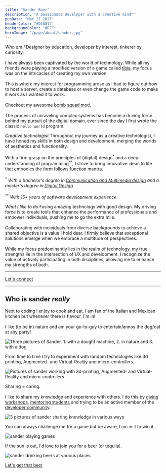 ```yaml
---
title: "Sander Boer"
description: "A passionate developer with a creative mind™"
pubDate: "Mar 21 2017"
headerColor: "#DC8817"
backgroundColor: "#FFF"
heroImage: "/page/about/sander.jpg"
---
```


_Who am I_
<span>
    Designer by education, developer by interest, tinkerer by curiosity.<br/></br>
    I have always been captivated by the world of technology. While all my friends were playing a modified version of a game called <a href="https://otservlist.org" target="_blank">tibia</a>, my focus was on the intricacies of creating my own version.
    <br/><br/>
    This is where my interest for programming arose as I had to figure out how to host a server, create a database or even change the game code to make it work as I wanted it to work.
    <br/><br/>
    Checkout my awesome <a href="https://otland.net/threads/bombsquad-9-6.187509" target="_blank">bomb squad mod</a>.
    <br/><br/>
    The process of unraveling complex systems has become a driving force behind my pursuit of the digital domain, ever since the day I first wrote the classic `hello world` program.
</span>

_Creative technologist_
<span>
    Throughout my journey as a creative technologist, I have honed my skills in both design and development, merging the worlds of aesthetics and functionality.
    <br/><br/>
    With a firm grasp on the principles of (digital) design<sup class="text-sm">\*</sup> and a deep understanding of programming<sup class="text-sm">\*\*</sup>, I strive to bring innovative ideas to life that embodies the <a href="https://en.wikipedia.org/wiki/Form_follows_function#:~:text=Form%20follows%20function%20is%20a,its%20intended%20function%20or%20purpose." target="_blank">form follows function</a> mantra.
    <br/><br/>
    <span class="text-sm">
        <sup>*</sup>
        <em>
            With a bachelor's degree in <a href="https://www.cmd-amsterdam.nl" target="_blank">Communication and Multimedia design</a> and a master's degree in <a href="https://www.masterdigitaldesign.com/alumni/sander-boer" target="_blank">Digital Design</a>
        </em>
        <br/><br/>
        <sup>\*\*</sup>
        <em>With 15+ years of software development experience</em>
    </span>
</span>

_What I like to do_
Fusing amazing technology with good design. My driving force is to create tools that enhance the performance of professionals and empower individuals, pushing me to go the extra mile.
<br/><br/>
Collaborating with individuals from diverse backgrounds to achieve a shared objective is a value I hold dear. I firmly believe that exceptional solutions emerge when we embrace a multitude of perspectives.
<br/><br/>
While my focus predominantly lies in the realm of technology, my true strengths lie in the intersection of UX and development. I recognize the value of actively participating in both disciplines, allowing me to enhance my strengths of both.

<hr/>

<a href="mailto:mail@sanderboer.nl?subject=Let's connect!&body=Hi, I'd like to connect with you," target="_blank">Let's connect</a>

<hr/>

## Who is sander _really_
Next to coding I enjoy to cook and eat. I am fan of the Italian and Mexican kitchen but whenever there is flavour, I'm in!
<br/><br/>
I like (to be in) nature and am your go-to-guy to entertain/annoy the dog/cat at any party!

![Three pictures of Sander. 1. with a dought machine, 2. in nature and 3. with a dog](/page/about/me_1.png)

From time to time I try to experiment with random technologies like 3d printing, Augmented- and Virtual-Reality and micro-controllers.

![Pictures of sander working with 3d-printing, Augmented- and Virtual-Reality and micro-controllers](/page/about/technologies.png)

Sharing = caring.
<br/><br/>
I like to share my knowledge and experience with others. I do this by <span><a href="https://docs.google.com/presentation/d/16IS66caD_78nlevIkSzTQUb54KVkHEzJMG_Kw08B8pY/edit?usp=sharing" target="_blank">giving workshops</a></span>, <span><a href="https://www.masterdigitaldesign.com/staff/sander-boer" target="_blank">mentoring students</a></span> and trying to be an active member of the <span><a href="https://stackoverflow.com/users/4655177/xiduzo" target="_blank">developer community</a></span>.

![3 pictures of sander sharing knowledge in various ways](/page/about/sharing.png)

You can always challenge me for a game but be aware, I am in it to win it.

![sander playing games](/page/about/games.png)

If the sun is out, I'd love to join you for a beer (or tequila).

![sander drinking beers at various places](/page/about/beer.png)

<a href="mailto:mail@sanderboer.nl?subject=Let's connect!&body=Hi, I'd like to connect with you," target="_blank">Let's get that beer</a>